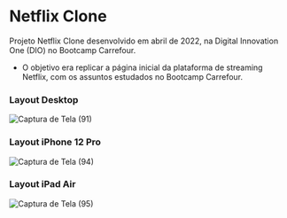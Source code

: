 # Netflix Clone
 Projeto Netflix Clone desenvolvido em abril de 2022, na Digital Innovation One (DIO) no Bootcamp Carrefour.
 
 * O objetivo era replicar a página inicial da plataforma de streaming Netflix, com os assuntos estudados no Bootcamp Carrefour.

### Layout Desktop

![Captura de Tela (91)](https://user-images.githubusercontent.com/99209300/167733003-404bd25f-c755-48fe-966b-939f3bc6c4ef.png)

### Layout iPhone 12 Pro

![Captura de Tela (94)](https://user-images.githubusercontent.com/99209300/167734822-34579dd3-7c43-4f19-8ac6-6f5b81f25621.png)

### Layout iPad Air

![Captura de Tela (95)](https://user-images.githubusercontent.com/99209300/167736273-a5311d84-c39d-4e94-a068-d5e675f60d25.png)
